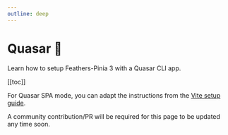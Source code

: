 ```yaml
---
outline: deep
---
```


<script setup>
import Badge from '../components/Badge.vue'
import BlockQuote from '../components/BlockQuote.vue'
</script>

# Quasar 🚧

Learn how to setup Feathers-Pinia 3 with a Quasar CLI app.

[[toc]]

For Quasar SPA mode, you can adapt the instructions from the [Vite setup guide](./vite.md).

A community contribution/PR will be required for this page to be updated any time soon.

<!-- ## Generate your app

This page specifically covers how to integrate Feathers-Pinia into a Quasar app generated with their CLI. Follow the
instructions on their [Quasar CLI](https://quasar.dev/start/quasar-cli) page to generate a Quasar app. Select these
options:

- **What would you like to build?** `App with Quasar CLI, let's go!`
- **Pick Quasar version:** `Quasar v2 (Vue 3 | latest and greatest)`
- **Pick script type:** Select `TypeScript` if you want to use the typed client.
- **Pick Quasar App CLI variant:** `Quasar App CLI with Vite`. Webpack would likely work, too, but it's untested.
- **Pick a Vue component style:** `Composition API with <script setup>`
- **Check the features needed for your project:** Make sure `State Management (Pinia)` is selected. -->
